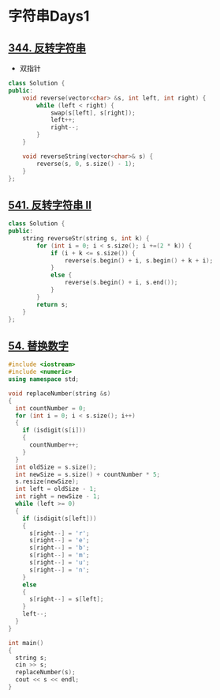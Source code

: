 # 字符串Days1

## [344. 反转字符串](https://leetcode.cn/problems/reverse-string/)

+ 双指针

```c++
class Solution {
public:
    void reverse(vector<char> &s, int left, int right) {
        while (left < right) {
            swap(s[left], s[right]);
            left++;
            right--;
        }
    }

    void reverseString(vector<char>& s) {
        reverse(s, 0, s.size() - 1);
    }
};
```

## [541. 反转字符串 II](https://leetcode.cn/problems/reverse-string-ii/)

```c++
class Solution {
public:
    string reverseStr(string s, int k) {
        for (int i = 0; i < s.size(); i +=(2 * k)) {
            if (i + k <= s.size()) {
                reverse(s.begin() + i, s.begin() + k + i);
            }
            else {
                reverse(s.begin() + i, s.end());
            }
        }
        return s;
    }
};
```

## [54. 替换数字](https://kamacoder.com/problempage.php?pid=1064)

```c++
#include <iostream>
#include <numeric>
using namespace std;

void replaceNumber(string &s)
{
  int countNumber = 0;
  for (int i = 0; i < s.size(); i++)
  {
    if (isdigit(s[i]))
    {
      countNumber++;
    }
  }
  int oldSize = s.size();
  int newSize = s.size() + countNumber * 5;
  s.resize(newSize);
  int left = oldSize - 1;
  int right = newSize - 1;
  while (left >= 0)
  {
    if (isdigit(s[left]))
    {
      s[right--] = 'r';
      s[right--] = 'e';
      s[right--] = 'b';
      s[right--] = 'm';
      s[right--] = 'u';
      s[right--] = 'n';
    }
    else
    {
      s[right--] = s[left];
    }
    left--;
  }
}

int main()
{
  string s;
  cin >> s;
  replaceNumber(s);
  cout << s << endl;
}
```

